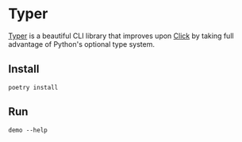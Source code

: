 # Typer

[Typer](https://github.com/tiangolo/typer) is a beautiful CLI library that improves upon [Click](https://click.palletsprojects.com/) by taking full advantage of Python's optional type system.

## Install

```shell
poetry install
```

## Run

```shell
demo --help
```
